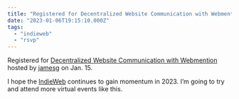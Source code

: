 ```yaml
---
title: "Registered for Decentralized Website Communication with Webmention hosted ..."
date: "2023-01-06T19:15:10.000Z"
tags: 
  - "indieweb"
  - "rsvp"
---
```


Registered for [Decentralized Website Communication with Webmention](https://www.codementor.io/events/decentralized-website-communication-with-webmention-fwusximcte) hosted by [jamesg](https://jamesg.blog/) on Jan. 15.

I hope the [IndieWeb](https://events.indieweb.org/) continues to gain momentum in 2023. I’m going to try and attend more virtual events like this.
